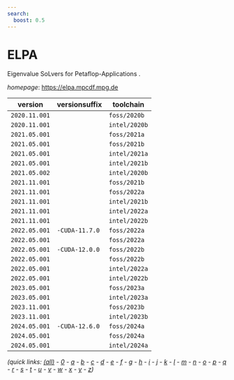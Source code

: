 ```yaml
---
search:
  boost: 0.5
---
```

# ELPA

Eigenvalue SoLvers for Petaflop-Applications .

*homepage*: <https://elpa.mpcdf.mpg.de>

version | versionsuffix | toolchain
--------|---------------|----------
``2020.11.001`` |  | ``foss/2020b``
``2020.11.001`` |  | ``intel/2020b``
``2021.05.001`` |  | ``foss/2021a``
``2021.05.001`` |  | ``foss/2021b``
``2021.05.001`` |  | ``intel/2021a``
``2021.05.001`` |  | ``intel/2021b``
``2021.05.002`` |  | ``intel/2020b``
``2021.11.001`` |  | ``foss/2021b``
``2021.11.001`` |  | ``foss/2022a``
``2021.11.001`` |  | ``intel/2021b``
``2021.11.001`` |  | ``intel/2022a``
``2021.11.001`` |  | ``intel/2022b``
``2022.05.001`` | ``-CUDA-11.7.0`` | ``foss/2022a``
``2022.05.001`` |  | ``foss/2022a``
``2022.05.001`` | ``-CUDA-12.0.0`` | ``foss/2022b``
``2022.05.001`` |  | ``foss/2022b``
``2022.05.001`` |  | ``intel/2022a``
``2022.05.001`` |  | ``intel/2022b``
``2023.05.001`` |  | ``foss/2023a``
``2023.05.001`` |  | ``intel/2023a``
``2023.11.001`` |  | ``foss/2023b``
``2023.11.001`` |  | ``intel/2023b``
``2024.05.001`` | ``-CUDA-12.6.0`` | ``foss/2024a``
``2024.05.001`` |  | ``foss/2024a``
``2024.05.001`` |  | ``intel/2024a``


*(quick links: [(all)](../index.md) - [0](../0/index.md) - [a](../a/index.md) - [b](../b/index.md) - [c](../c/index.md) - [d](../d/index.md) - [e](../e/index.md) - [f](../f/index.md) - [g](../g/index.md) - [h](../h/index.md) - [i](../i/index.md) - [j](../j/index.md) - [k](../k/index.md) - [l](../l/index.md) - [m](../m/index.md) - [n](../n/index.md) - [o](../o/index.md) - [p](../p/index.md) - [q](../q/index.md) - [r](../r/index.md) - [s](../s/index.md) - [t](../t/index.md) - [u](../u/index.md) - [v](../v/index.md) - [w](../w/index.md) - [x](../x/index.md) - [y](../y/index.md) - [z](../z/index.md))*

